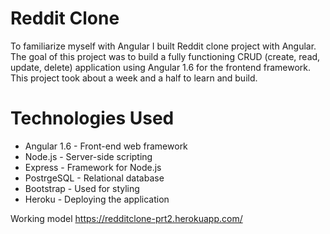 # Reddit Clone

To familiarize myself with Angular I built Reddit clone project with Angular. The goal of this project was to build a fully functioning CRUD (create, read, update, delete) application using Angular 1.6 for the frontend framework. This project took about a week and a half to learn and build. 

# Technologies Used

- Angular 1.6 - Front-end web framework
- Node.js - Server-side scripting
- Express - Framework for Node.js
- PostrgeSQL - Relational database
- Bootstrap - Used for styling
- Heroku - Deploying the application

Working model https://redditclone-prt2.herokuapp.com/
